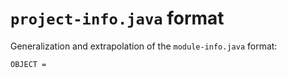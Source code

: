 # `project-info.java` format

Generalization and extrapolation of the `module-info.java` format:
```
OBJECT = 

```